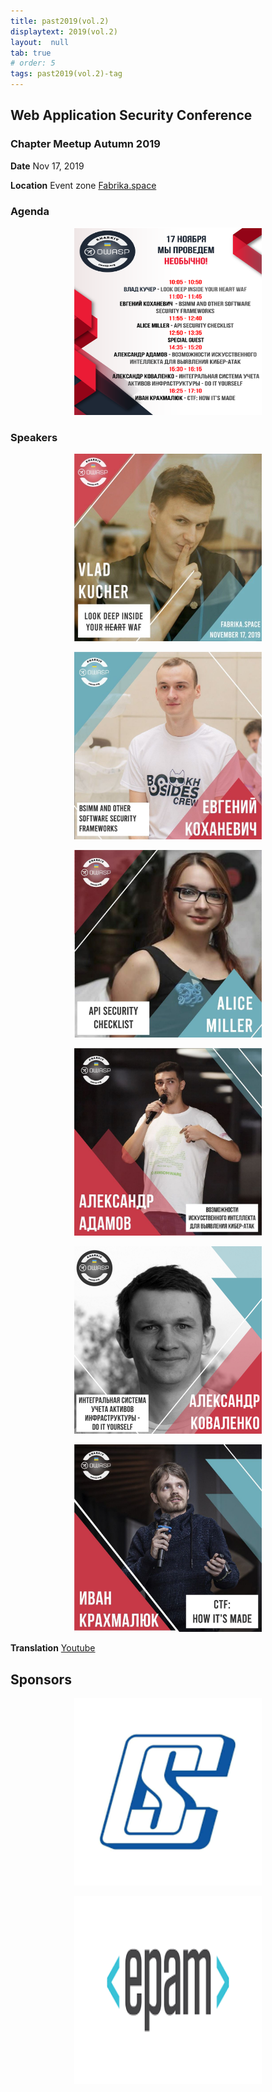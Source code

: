 ```yaml
---
title: past2019(vol.2)
displaytext: 2019(vol.2)
layout:  null
tab: true
# order: 5
tags: past2019(vol.2)-tag
---
```


## Web Application Security Conference

### Chapter Meetup Autumn 2019

**Date** Nov 17, 2019

**Location** Event zone [Fabrika.space](https://fabrika.space/)

### Agenda

<p align="center">
  <img width="300" height="300" src="assets/images/agenda.jpg#center">
</p>

### Speakers

<p align="center">
  <img width="300" height="300" src="assets/images/s1.jpg#center">
</p>

<p align="center">
  <img width="300" height="300" src="assets/images/s2.jpg#center">
</p>

<p align="center">
  <img width="300" height="300" src="assets/images/s3.jpg#center">
</p>

<p align="center">
  <img width="300" height="300" src="assets/images/s4.jpg#center">
</p>

<p align="center">
  <img width="300" height="300" src="assets/images/s5.jpg#center">
</p>

<p align="center">
  <img width="300" height="300" src="assets/images/s6.jpg#center">
</p>


**Translation** [Youtube](https://www.youtube.com/watch?v=utNBJ7r007M&list=PL9SNXXIM4tGeXMazvrONdXrMrCWXma9dO)


## Sponsors

<p align="center">
  <img width="300" height="300" src="assets/images/csltd.jpg#center">
</p>

<p align="center">
  <img width="300" height="300" src="assets/images/epam.jpg#center">
</p>